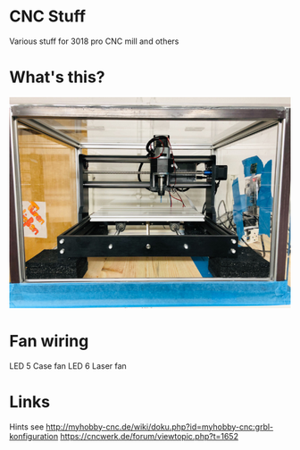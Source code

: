 # CNC Stuff
Various stuff for 3018 pro CNC mill and others

# What's this?
![](cnc3018pro.jpeg)

# Fan wiring
LED 5 Case fan
LED 6 Laser fan

# Links
Hints see
http://myhobby-cnc.de/wiki/doku.php?id=myhobby-cnc:grbl-konfiguration
https://cncwerk.de/forum/viewtopic.php?t=1652


